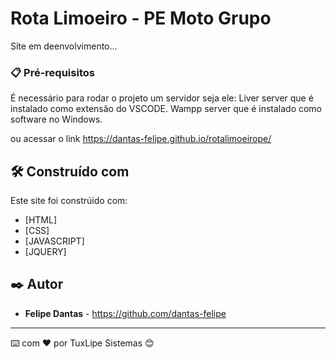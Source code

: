 # Rota Limoeiro - PE Moto Grupo

Site em deenvolvimento...


### 📋 Pré-requisitos

É necessário para rodar o projeto um servidor seja ele:
Liver server que é instalado como extensão do VSCODE.
Wampp server que é instalado como software no Windows.

ou acessar o link https://dantas-felipe.github.io/rotalimoeirope/


## 🛠️ Construído com

Este site foi constrúido com:

* [HTML]
* [CSS]
* [JAVASCRIPT]
* [JQUERY]

## ✒️ Autor

* **Felipe Dantas** - https://github.com/dantas-felipe

---
⌨️ com ❤️ por TuxLipe Sistemas 😊
